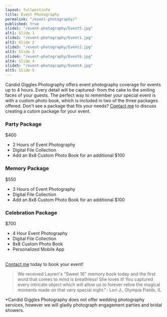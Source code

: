 ```yaml
---
layout: fullpostinfo
title: Event Photography
permalink: "/event-photography/"
published: true
slide1: "/event-photography/Event5.jpg"
alt1: Slide 1
slide2: "/event-photography/Event1.jpg"
alt2: Slide 2
slide3: "/event-photography/Event2.jpg"
alt3: Slide 3
slide4: "/event-photography/Event6.jpg"
alt4: Slide 4
slide5: "/event-photography/Event4.jpg"
alt5: Slide 5
---
```


Candid Giggles Photography offers event photography coverage for events up to 4 hours. Every detail will be captured- from the cake to the smiling faces of your guests. The perfect way to remember your special event is with a custom photo book, which is included in two of the three packages offered. Don't see a package that fits your needs? <a href="http://candidgiggles.com/contact/">Contact me</a> to discuss creating a cutom package for your event.

### Party Package
$400

- 2 Hours of Event Photography
- Digital File Collection
- Add an 8x8 Custom Photo Book for an additional $100

### Memory Package
$550

- 3 Hours of Event Photography
- Digital File Collection
- Add an 8x8 Custom Photo Book for an additional $100

### Celebration Package
$700

- 4 Hour Event Photography
- Digital File Collection
- 8x8 Custom Photo Book
- Personalized Mobile App 

<br>
<a href="http://candidgiggles.com/contact/">Contact me</a> today to book your event! 

> We received Lauren's "Sweet 16" memory book today and the first word that comes to mind is breathless! She loves it! You captured every intricate object which will allow us to forever relive the magical moments made on that very special night."- Lori J., Olympia Fields, IL

*Candid Giggles Photography does not offer wedding photography services, however we will gladly photograph engagement parties and bridal showers.
